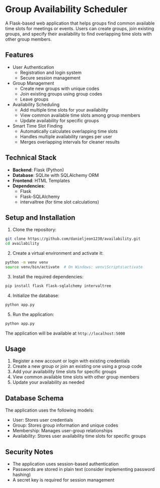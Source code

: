 # Group Availability Scheduler

A Flask-based web application that helps groups find common available time slots for meetings or events. Users can create groups, join existing groups, and specify their availability to find overlapping time slots with other group members.

## Features

- User Authentication
  - Registration and login system
  - Secure session management
- Group Management
  - Create new groups with unique codes
  - Join existing groups using group codes
  - Leave groups
- Availability Scheduling
  - Add multiple time slots for your availability
  - View common available time slots among group members
  - Update availability for specific groups
- Smart Time Slot Finding
  - Automatically calculates overlapping time slots
  - Handles multiple availability ranges per user
  - Merges overlapping intervals for cleaner results

## Technical Stack

- **Backend**: Flask (Python)
- **Database**: SQLite with SQLAlchemy ORM
- **Frontend**: HTML Templates
- **Dependencies**:
  - Flask
  - Flask-SQLAlchemy
  - intervaltree (for time slot calculations)

## Setup and Installation

1. Clone the repository:
```bash
git clone https://github.com/danieljeon1230/availability.git
cd availability
```

2. Create a virtual environment and activate it:
```bash
python -m venv venv
source venv/bin/activate  # On Windows: venv\Scripts\activate
```

3. Install the required dependencies:
```bash
pip install flask flask-sqlalchemy intervaltree
```

4. Initialize the database:
```bash
python app.py
```

5. Run the application:
```bash
python app.py
```

The application will be available at `http://localhost:5000`

## Usage

1. Register a new account or login with existing credentials
2. Create a new group or join an existing one using a group code
3. Add your availability time slots for specific groups
4. View common available time slots with other group members
5. Update your availability as needed

## Database Schema

The application uses the following models:
- User: Stores user credentials
- Group: Stores group information and unique codes
- Membership: Manages user-group relationships
- Availability: Stores user availability time slots for specific groups

## Security Notes

- The application uses session-based authentication
- Passwords are stored in plain text (consider implementing password hashing)
- A secret key is required for session management
